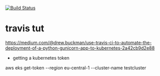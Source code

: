 [![Build Status](https://travis-ci.com/JustinGuese/kubernetes-flask-postgres-template-tutorial.svg?branch=master)](https://travis-ci.com/JustinGuese/kubernetes-flask-postgres-template-tutorial)

# travis tut

https://medium.com/@drew.buckman/use-travis-ci-to-automate-the-deployment-of-a-python-gunicorn-app-to-kubernetes-2a42cb9d2e88

- getting a kubernetes token

aws eks get-token --region eu-central-1 --cluster-name testcluster
